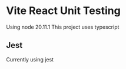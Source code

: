 # Vite React Unit Testing
Using node 20.11.1
This project uses typescript

## Jest
Currently using jest